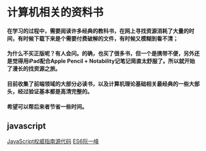 # 计算机相关的资料书

#### 在学习的过程中，需要阅读许多经典的教科书，在网上寻找资源消耗了大量的时间，有时候下载下来是个需要付费破解的文件，有时候又模糊到看不清；
#### 为什么不买正版呢？有人会问。的确，也买了很多书，但一个是携带不便，另外还是觉得用iPad配合Apple Pencil + Notability记笔记简直太舒服了。所以就开始了漫长的找资源之旅。
#### 目前收集了前端领域的大部分必读书，以及计算机理论基础相关最经典的一些大部头，经过验证基本都是高清完整的。
#### 希望可以帮后来者节省一些时间。

## javascript
[JavaScript权威指南源代码](javascript/JavaScript权威指南源代码)
[ES6阮一峰](javascript/ES6阮一峰.pdf)
[](javascript/)
[](javascript/)
[](javascript/)
[](javascript/)
[](javascript/)
[](javascript/)
[](javascript/)
[](javascript/)
[](javascript/)
[](javascript/)

